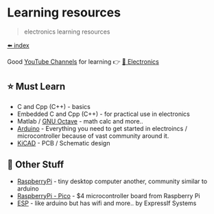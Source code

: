 # Learning resources

> electronics learning resources

[⬅️ index](/electronics/)

Good [YouTube Channels](/extra/youtube) for learning 👉 [🤖 Electronics](extra/youtube?id=%f0%9f%a4%96-electronics)

## ⭐ Must Learn

* C and Cpp (C++) - basics
* Embedded C and Cpp (C++) - for practical use in electronics
* Matlab / [GNU Octave](https://www.gnu.org/software/octave/) - math calc and more..
* [Arduino](https://www.arduino.cc/) - Everything you need to get started in electroincs / microcontroller because of vast community around it.
* [KiCAD](https://www.kicad.org/) - PCB / Schematic design


## 📁 Other Stuff

* [RaspberryPi](https://www.raspberrypi.org/) - tiny desktop computer another, community similar to arduino
* [RaspberryPi - Pico](https://www.raspberrypi.org/products/raspberry-pi-pico/) - $4 microcontroller board from Raspberry Pi
* [ESP](https://en.wikipedia.org/wiki/ESP8266) - like arduino but has wifi and more.. by ExpressIf Systems